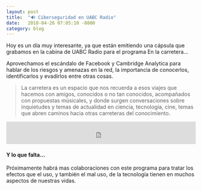 ```yaml
---
layout: post
title:  "🔊 Ciberseguridad en UABC Radio"
date:   2018-04-26 07:05:10 -0800
category: blog
---
```

Hoy es un día muy interesante, ya que están emitiendo una cápsula que grabamos en la cabina de UABC Radio para el programa En la carretera...

Aprovechamos el escándalo de Facebook y Cambridge Analytica para hablar de los riesgos y amenazas en la red, la importancia de conocerlos, identificarlos y evadirlos entre otras cosas.

> La carretera es un espacio que nos recuerda a esos viajes que hacemos con amigos, conocidos o no tan conocidos, acompañados con propuestas músicales, y donde surgen conversaciones sobre inquietudes y temas de actualidad en ciencia, tecnología, cine, temas que abren caminos hacia otras carreteras del conocimiento.

<iframe width="100%" height="60" src="https://www.mixcloud.com/widget/iframe/?hide_cover=1&amp;mini=1&amp;feed=%2FUABCRadio%2Fciberseguridad-con-carlos-chee%2F" frameborder="0"></iframe>

#### Y lo que falta...

Próximamente habrá mas colaboraciones con este programa para tratar los efectos que el uso, y también el mal uso, de la tecnología tienen en muchos aspectos de nuestras vidas.
